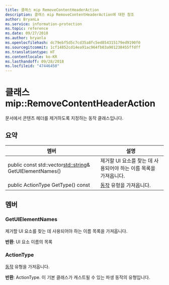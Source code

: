 ```yaml
---
title: 클래스 mip RemoveContentHeaderAction
description: 클래스 mip RemoveContentHeaderAction에 대한 참조
author: BryanLa
ms.service: information-protection
ms.topic: reference
ms.date: 09/27/2018
ms.author: bryanla
ms.openlocfilehash: dc79ebf5d5c7cd35a8fc5ed854315179ed9190f0
ms.sourcegitcommit: 1cf14852cd14ea91ac964fb03a901238455ffdff
ms.translationtype: HT
ms.contentlocale: ko-KR
ms.lasthandoff: 09/28/2018
ms.locfileid: "47446450"
---
```

# <a name="class-mipremovecontentheaderaction"></a>클래스 mip::RemoveContentHeaderAction 
문서에서 콘텐츠 헤더를 제거하도록 지정하는 동작 클래스입니다.
  
## <a name="summary"></a>요약
 멤버                        | 설명                                
--------------------------------|---------------------------------------------
public const std::vector<std::string>& GetUIElementNames()  |  제거할 UI 요소를 찾는 데 사용되어야 하는 이름 목록을 가져옵니다.
 public ActionType GetType() const  |  [동작](class_mip_action.md) 유형을 가져옵니다.
  
## <a name="members"></a>멤버
  
### <a name="getuielementnames"></a>GetUIElementNames
제거할 UI 요소를 찾는 데 사용되어야 하는 이름 목록을 가져옵니다.

  
**반환**: UI 요소 이름의 목록
  
### <a name="actiontype"></a>ActionType
[동작](class_mip_action.md) 유형을 가져옵니다.

  
**반환**: ActionType. 이 기본 클래스가 캐스트될 수 있는 파생 동작의 유형입니다.